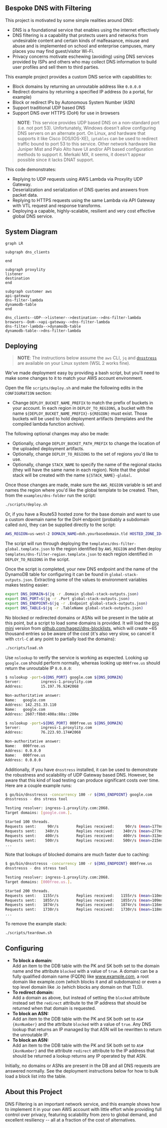 ## Bespoke DNS with Filtering

This project is motivated by some simple realities around DNS:

* DNS is a foundational service that enables using the internet effectively
* DNS filtering is a capability that protects users and networks from undesirable content and certain kinds of malfeasance, misuse and abuse and is implemented on school and enterprise campuses, many places you may find guest/visitor Wi-Fi. 
* Privacy concerns motivate eschewing (avoiding) using DNS services provided by ISPs and others who may collect DNS information to build user profiles and sell them to third parties.

This example project provides a custom DNS serice with capabilities to:

* Block domains by returning an unroutable address like `0.0.0.0`
* Redirect domains by returning a specified IP address (to a portal, for example)
* Block or redirect IPs by Autonomous System Number (ASN)
* Support traditional UDP based DNS
* Support DNS over HTTPS (DoH) for use in browsers

> **NOTE**: This service provides UDP based DNS on a non-standard port (i.e. not port 53).  Unfortunately, Windows doesn't allow configuring DNS servers on an alternate port.  On Linux, and hardware that supports it like Cisco (IOS/IOS-XE), `iptables` can be used to redirect traffic bound to port 53 to this service. Other network hardware like Juniper Mist and Palo Alto have UI and/or API based configuration methods to support it. Merkaki MX, it seems, it doesn't appear possible since it lacks DNAT support.

This code demonstrates:

* Replying to UDP requests using AWS Lambda via Proxylity UDP Gateway.
* Deserialization and serialization of DNS queries and answers from packet data.
* Replying to HTTPS requests using the same Lambda via API Gateway with VTL request and response transforms.
* Deploying a capable, highly-scalable, resilient and very cost effective global DNS service. 

## System Diagram

```mermaid
graph LR

subgraph dns_clients

end

subgraph proxylity
listener
destination
end

subgraph customer aws
api-gateway
dns-filter-lambda
dynamodb-table
end

dns_clients--UDP-->listener-->destination-->dns-filter-lambda
browsers--DoH-->api-gateway-->dns-filter-lambda
dns-filter-lambda-->dynamodb-table
dynamodb-table-->dns-filter-lambda
```

## Deploying

> **NOTE**: The instructions below assume the `aws` CLI, `jq` and [`dnsstress`](https://mickaelbergem.github.io/dnsstresss/) are available on your Linux system (WSL 2 works fine). 

We've made deployment easy by providing a bash script, but you'll need to make some changes to it to match your AWS account environment.

Open the file `scripts/deploy.sh` and make the following edits in the `CONFIGURATION` section:

* Change `DEPLOY_BUCKET_NAME_PREFIX` to match the prefix of buckets in your account. In each region in `DEPLOY_TO_REGIONS`, a bucket with the name `${DEPLOY_BUCKET_NAME_PREFIX}-${REGION}` must exist. Those buckets will be used to hold deployment artifacts (templates and the compiled lambda function archive). 

The following optional changes may also be made:

* Optionally, change `DEPLOY_BUCKET_PATH_PREFIX` to change the location of the uploaded deployment artifacts.
* Optionally, change `DEPLOY_TO_REGIONS` to the set of regions you'd like to use.
* Optionally, change `STACK_NAME` to specify the name of the regional stacks (they will have the same name in each region). Note that the global stack will be created with the name `${STACK_NAME}-global`.

Once those changes are made, make sure the `AWS_REGION` variable is set and names the region where you'd like the global template to be created. Then, from the `examples/dns-folder` run the script: 

```bash
./scripts/deploy.sh
```

Or, if you have a Route53 hosted zone for the base domain and want to use a custom dowmain name for the DoH endpoint (probably a subdomain called `doh`), they can be supplied directly to the script:

```bash
AWS_REGION=us-west-2 DOMAIN_NAME=doh.yourbasedomain.tld HOSTED_ZONE_ID=<your_hosted_zone_id> ./scripts/deploy.sh 
```

The script will run through deploying the `templates/dns-filter-global.template.json` to the region identified by `AWS_REGION` and then deploy `templates/dns-filter-region.template.json` to each region identified in `DEPLOY_TO_REGIONS` in the script. 

Once the script is completed, your new DNS endpoint and the name of the DynamoDB table for configuring it can be found in `global-stack-outputs.json`. Extracting some of the values to environment variables makes testing easier:

```bash
export DNS_DOMAIN=$(jq -r .Domain global-stack-outputs.json)
export DNS_PORT=$(jq -r .Port global-stack-outputs.json)
export DNS_ENDPOINT=$(jq -r .Endpoint global-stack-outputs.json)
export DNS_TABLE=$(jq -r .TableName global-stack-outputs.json)
```

No blocked or redirected domains or ASNs will be present in the table at this point, but a script to load some domains is provided. It will load the [pro mini](https://raw.githubusercontent.com/hagezi/dns-blocklists/main/wildcard/pro.mini-onlydomains.txt) version from [github.com/hagezi/dns-blocklists](https://github.com/hagezi/dns-blocklists), which will create ~65 thousand entries so be aware of the cost (it's also very slow, so cancel it with `ctrl-C` at any point to partially load the domains):

```bash
./scripts/load.sh
```

Use `nslookup` to verify the service is working as expected.  Looking up `google.com` should perform normally, whereas looking up `000free.us` should return the unroutable IP `0.0.0.0`:

```bash
$ nslookup -port=${DNS_PORT} google.com ${DNS_DOMAIN}
Server:         ingress-1.proxylity.com
Address:        15.197.76.92#2068

Non-authoritative answer:
Name:   google.com
Address: 142.251.33.110
Name:   google.com
Address: 2607:f8b0:400a:80a::200e
```
```bash
$ nslookup -port=${DNS_PORT} 000free.us ${DNS_DOMAIN}
Server:         ingress-1.proxylity.com
Address:        76.223.93.174#2068

Non-authoritative answer:
Name:   000free.us
Address: 0.0.0.0
Name:   000free.us
Address: 0.0.0.0
```

Additionally, if you have `dnsstress` installed, it can be used to demonstrate the robustness and scalability of UDP Gateway based DNS. However, be aware that this kind of load testing can produce significant costs over time. Here are a couple example runs:

```bash
$ go/bin/dnsstresss -concurrency 100 -r ${DNS_ENDPOINT} google.com
dnsstresss - dns stress tool

Testing resolver: ingress-1.proxylity.com:2068.
Target domains: [google.com.].

Started 100 threads.
Requests sent:     90r/s        Replies received:     90r/s (mean=177ms / max=334ms)
Requests sent:    340r/s        Replies received:    340r/s (mean=277ms / max=1184ms)
Requests sent:    400r/s        Replies received:    400r/s (mean=313ms / max=1254ms)
Requests sent:    500r/s        Replies received:    500r/s (mean=215ms / max=381ms)
...
```

Note that lookups of blocked domains are much faster due to caching:

```bash
$ go/bin/dnsstresss -concurrency 100 -r ${DNS_ENDPOINT} 000free.us
dnsstresss - dns stress tool

Testing resolver: ingress-1.proxylity.com:2068.
Target domains: [000free.us.].

Started 200 threads.
Requests sent:   1155r/s        Replies received:   1155r/s (mean=110ms / max=176ms)
Requests sent:   1855r/s        Replies received:   1855r/s (mean=109ms / max=212ms)
Requests sent:   1874r/s        Replies received:   1874r/s (mean=116ms / max=234ms)
Requests sent:   1730r/s        Replies received:   1730r/s (mean=118ms / max=212ms)
...
```

To remove the example stack:
```bash
./scripts/teardown.sh
```

## Configuring

* **To block a domain:**  
Add an item to the DDB table with the PK and SK both set to the domain name and the attribute `blocked` with a value of `true`. A domain can be a fully qualified domain name (FQDN) like www.example.com, a root domain like example.com (which blocks it and all subdomains) or even a top level domain like .io (which blocks any domain on that TLD).
* **To redirect domain:**  
Add a domain as above, but instead of setting the `blocked` attribute instead set the `redirect` attribute to the IP address that should be returned when that domain is requested.
* **To block an ASN:**  
Add an item to the DDB table with the PK and SK both set to `AS#{AsnNumber}` and the attribute `blocked` with a value of `true`. Any DNS lookup that returns an IP managed by that ASN will be rewritten to return the unroutable IP.
* **To block an ASN:**  
Add an item to the DDB table with the PK and SK both set to `AS#{AsnNumber}` and the attribute `redirect` attribute to the IP address that should be returned a lookup returns any IP operated by that ASN.

Initially, no domains or ASNs are present in the DB and all DNS requests are answered normally. See the deployment instructions below for how to bulk load a block list into the table.

## About this Project

DNS Filtering is an important network service, and this example shows how to implement it in your own AWS account with little effort while providing full control over privacy, featuring scalability from zero to global demand, and excellent resiliency -- all at a fraction of the cost of alternatives.

